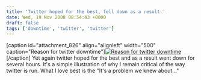 ```yaml
---
title: 'Twitter hoped for the best, fell down as a result.'
date: Wed, 19 Nov 2008 08:54:43 +0000
draft: false
tags: ['downtime', 'twitter', 'twitter']
---
```


\[caption id="attachment\_826" align="alignleft" width="500" caption="Reason for twitter downtime"\][![Reason for twitter downtime](http://www.main-vision.com/richard/blog/wp-content/uploads/2008/11/picture-7.png "Reason for twitter downtime")](http://www.main-vision.com/richard/blog/wp-content/uploads/2008/11/picture-7.png)\[/caption\] Yet again twitter hoped for the best and as a result went down for several hours. It's a simple illustration of why I remain critical of the way twitter is run. What I love best is the "It's a problem we knew about..."
